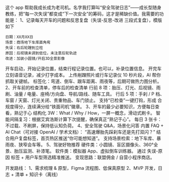 这个 app 帮助我成长成为老司机。名字我打算叫“安全驾驶日志”——成长型随身教练，把“每一次失误”都变成“下一次安全”的筹码，这才是稀缺价值。我需要的功能是：
1、记录每天开车的问题和反思复盘（失误-反思-改进 三段式复盘），模版如下
```
日期：XX月XX日
场景：商场地下车库直角弯
失误：右后轮蹭到立柱
原因：后视镜未调到低位，未注意后轮轨迹
改进：加装小圆镜/开启3D全景影像
```
开车启动，开始记录位置，结束行程记录位置。也可以，补录位置信息。
开完车立刻语音记录，减少打字成本。
上传剐蹭照片或行车记录仪 10 秒片段，AI 帮你抓取关键帧。
标签化：弯道、倒车、跟车距离、雨夜等，后期可做热力图分析。
2、开车前的检查清单，停车后的检查清单
行前 8 项：胎压、灯光、后视镜、雨刷、油量 / 电量、座椅/方向盘、导航/路线、随车工具。
行后 5 项：手刹 / P 档、车窗 / 天窗、灯光关闭、贵重物品、车门锁止。
支持“已检查”一键打钩，形成 合规度得分，连续满分给“铁面司机”徽章。
3、开车的最少必要知识，方便每日查看，熟记于心
结构化 3W：What / Why / How，一屏一概念，滑动式刷卡。
智能间隔复习：根据艾宾浩斯计算下次提醒，确保真正“熟记于心”。
每日 3 张卡：不过载、不刷屏，保持低认知负荷。
4、安全驾驶 Q&A，场景化问答
内置 FAQ + AI Chat（可对接 OpenAI / 学术文档）：
“高速爆胎先踩刹车还是先打双闪？”
结合用户复盘标签，首页热区推送“你可能想知道”。
支持场景检索：地下车库、暴雨夜、狭窄会车等。
5、驾驶好物推荐
硬件类：小圆镜、盲区摄像头、360°全景、胎压监测、补漆笔。
软件类：模拟器 App、虚拟倒车训练器。
通过 失误-原因 标签 + 用户车型筛选精准推送。
变现思路：联盟佣金 / 自营小程序商店。

开发路线：
1、需求梳理 & 原型，Figma 流程图、低保真原型
2、MVP 开发，日志 + 清单 + 知识卡（离线）